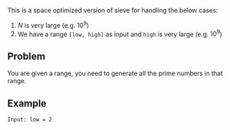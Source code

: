 This is a space optimized version of sieve for handling the below cases:

1. $N$ is very large (e.g. $10^9$)
2. We have a range `[low, high]` as input and `high` is very large (e.g. $10^9$)

## Problem

You are given a range, you need to generate all the prime numbers in that range.

## Example

```
Input: low = 2
```